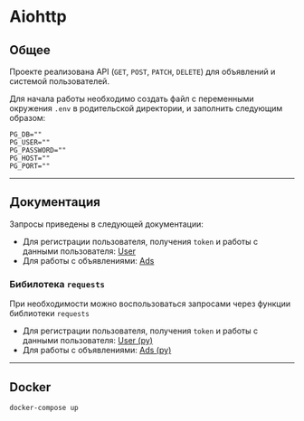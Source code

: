 # Aiohttp

## Общее
Проекте реализована API (`GET`, `POST`, `PATCH`, `DELETE`) для объявлений и системой пользователей.

Для начала работы необходимо создать файл с переменными окружения `.env` в родительской директории, и заполнить следующим образом:
```
PG_DB=""
PG_USER=""
PG_PASSWORD=""
PG_HOST=""
PG_PORT=""
```
---
## Документация
Запросы приведены в следующей документации:
* Для регистрации пользователя, получения `token` и работы с данными пользователя: [User](requests-examples_user.http)
* Для работы с объявлениями: [Ads](requests-examples_ads.http)

### Бибилотека `requests`
При необходимости можно воспользоваться запросами через функции библиотеки `requests`
* Для регистрации пользователя, получения `token` и работы с данными пользователя: [User (py)](request/request_user.py)
* Для работы с объявлениями: [Ads (py)](request/request_ads.py)
---
## Docker
```shell
docker-compose up
```
